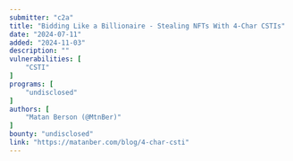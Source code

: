 ```yaml
---
submitter: "c2a"
title: "Bidding Like a Billionaire - Stealing NFTs With 4-Char CSTIs"
date: "2024-07-11"
added: "2024-11-03"
description: ""
vulnerabilities: [
    "CSTI"
]
programs: [
    "undisclosed"
]
authors: [
    "Matan Berson (@MtnBer)"
]
bounty: "undisclosed"
link: "https://matanber.com/blog/4-char-csti"
---
```




